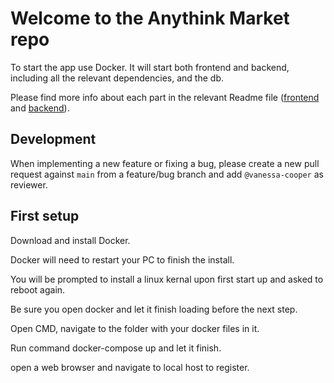 # Welcome to the Anythink Market repo

To start the app use Docker. It will start both frontend and backend, including all the relevant dependencies, and the db.

Please find more info about each part in the relevant Readme file ([frontend](frontend/readme.md) and [backend](backend/README.md)).

## Development

When implementing a new feature or fixing a bug, please create a new pull request against `main` from a feature/bug branch and add `@vanessa-cooper` as reviewer.

## First setup

Download and install Docker.

Docker will need to restart your PC to finish the install.

You will be prompted to install a linux kernal upon first start up and asked to reboot again.

Be sure you open docker and let it finish loading before the next step.

Open CMD, navigate to the folder with your docker files in it.

Run command docker-compose up and let it finish.

open a web browser and navigate to local host to register.